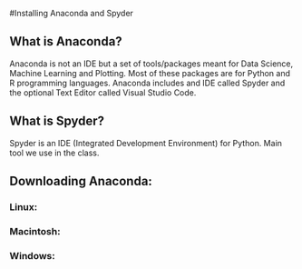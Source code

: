 #Installing Anaconda and Spyder


## What is Anaconda?

Anaconda is not an IDE but a set of tools/packages meant for Data Science, Machine Learning and Plotting. Most of these packages are for Python and R programming languages. Anaconda includes and IDE called Spyder and the optional Text Editor called Visual Studio Code.


## What is Spyder?

Spyder is an IDE (Integrated Development Environment) for Python. Main tool we use in the class.

## Downloading Anaconda:

### Linux:




### Macintosh:



### Windows:



